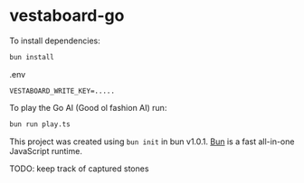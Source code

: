 # vestaboard-go

To install dependencies:

```bash
bun install
```

.env

```
VESTABOARD_WRITE_KEY=.....
```

To play the Go AI (Good ol fashion AI) run:

```bash
bun run play.ts
```

This project was created using `bun init` in bun v1.0.1. [Bun](https://bun.sh) is a fast all-in-one JavaScript runtime.

TODO: keep track of captured stones


